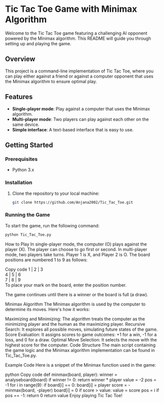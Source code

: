# Tic Tac Toe Game with Minimax Algorithm

Welcome to the Tic Tac Toe game featuring a challenging AI opponent powered by the Minimax algorithm. This README will guide you through setting up and playing the game.

## Overview

This project is a command-line implementation of Tic Tac Toe, where you can play either against a friend or against a computer opponent that uses the Minimax algorithm to ensure optimal play.

## Features

- **Single-player mode**: Play against a computer that uses the Minimax algorithm.
- **Multi-player mode**: Two players can play against each other on the same device.
- **Simple interface**: A text-based interface that is easy to use.

## Getting Started

### Prerequisites

- Python 3.x

### Installation

1. Clone the repository to your local machine:

    ```bash
    git clone https://github.com/Anjana2002/Tic_Tac_Toe.git

    ```


### Running the Game

To start the game, run the following command:

```bash
python Tic_Tac_Toe.py
```
How to Play
In single-player mode, the computer (O) plays against the player (X). The player can choose to go first or second.
In multi-player mode, two players take turns. Player 1 is X, and Player 2 is O.
The board positions are numbered 1 to 9 as follows:

Copy code
1 | 2 | 3  
4 | 5 | 6  
7 | 8 | 9  
To place your mark on the board, enter the position number.

The game continues until there is a winner or the board is full (a draw).

Minimax Algorithm
The Minimax algorithm is used by the computer to determine its moves. Here's how it works:

Maximizing and Minimizing: The algorithm treats the computer as the minimizing player and the human as the maximizing player.
Recursive Search: It explores all possible moves, simulating future states of the game.
Score Evaluation: It assigns scores to game outcomes: +1 for a win, -1 for a loss, and 0 for a draw.
Optimal Move Selection: It selects the move with the highest score for the computer.
Code Structure
The main script containing the game logic and the Minimax algorithm implementation can be found in Tic_Tac_Toe.py.

Example Code
Here is a snippet of the Minimax function used in the game:

python
Copy code
def minmax(board, player):
    winner = analyseboard(board)
    if winner != 0:
        return winner * player
    value = -2
    pos = -1
    for i in range(9):
        if board[i] == 0:
            board[i] = player
            score = -minmax(board, -player)
            board[i] = 0
            if score > value:
                value = score
                pos = i
    if pos == -1:
        return 0
    return value
Enjoy playing Tic Tac Toe!
